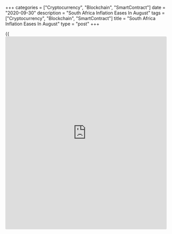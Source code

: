 +++
categories = ["Cryptocurrency", "Blockchain", "SmartContract"]
date = "2020-09-30"
description = "South Africa Inflation Eases In August"
tags = ["Cryptocurrency", "Blockchain", "SmartContract"]
title = "South Africa Inflation Eases In August"
type = "post"
+++

{{<iframe id="large-banner" src="https://www.bounty.group/#slide=5.0" width="100%" height="600" scrolling="no" style="border: 0px solid rgb(216, 221, 230); border-radius: 3px;">}}

South Africa's inflation eased in August after accelerating in the
previous month, figures from Statistics South Africa showed on
Wednesday.

The consumer price index rose 3.1 percent year-on-year in August, after
a 3.2 percent increase in July. This was in line with economists'
expectation.

In June, inflation was 2.2 percent.

The main contributions to the annual inflation came from food and non-
alcoholic beverages, housing and utilities, and miscellaneous goods and
services.

Prices for food and non-alcoholic beverages increased by 3.9 percent
annually in August and housing and utilities cost rose by 3.1 percent.

Prices of miscellaneous goods and services rose 6.6 percent.

On a month-on-month basis, the consumer price index increased 0.2
percent in August. This was in line with economists' expectation.

The core inflation, which excludes prices of non-alcoholic beverages,
fuels and energy, was 3.3 percent in August. Economists had expected a
3.2 percent increase.

On a monthly basis, the core CPI rose 0.2 percent in August, in line
with economists' expectation.

For comments and feedback [contact](https://www.playgroundfx.com/contact/): editorial@rtt[news](https://www.letsplayfx.com/blog/forex-news-website/).com

[Economic News][1]

 **What parts of the world are seeing the best (and worst) economic
performances lately? Click[here][2] to check out our [Econ Scorecard][2]
and find out! See up-to-the-moment [ranking](https://www.playgroundfx.com/blog/crypto-exchange-ranking/)s for the best and worst
performers in [GDP][3], [unemployment rate][4], [inflation][5] and much
more.**

   1. www.rtt[news](https://www.letsplayfx.com/blog/forex-news-website/).com/Content/EconomicNews.aspx
   2. www.rtt[news](https://www.letsplayfx.com/blog/forex-news-website/).com/economic-scorecard/world-rank/industrial-production/highest-performance.aspx
   3. www.rtt[news](https://www.letsplayfx.com/blog/forex-news-website/).com/economic-scorecard/world-rank/GDP/highest-performance.aspx
   4. www.rtt[news](https://www.letsplayfx.com/blog/forex-news-website/).com/economic-scorecard/world-rank/unemployment-rate/lowest-performance.aspx
   5. www.rtt[news](https://www.letsplayfx.com/blog/forex-news-website/).com/economic-scorecard/world-rank/CPI/highest-performance.aspx